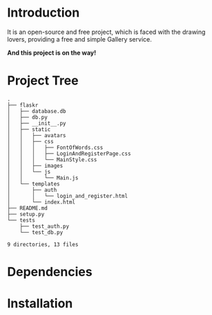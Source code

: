 # Introduction
It is an open-source and free project, which is faced with the drawing lovers, providing a free and simple Gallery service.


**And this project is on the way!**

# Project Tree

```
.
├── flaskr
│   ├── database.db
│   ├── db.py
│   ├── __init__.py
│   ├── static
│   │   ├── avatars
│   │   ├── css
│   │   │   ├── FontOfWords.css
│   │   │   ├── LoginAndRegisterPage.css
│   │   │   └── MainStyle.css
│   │   ├── images
│   │   └── js
│   │       └── Main.js
│   └── templates
│       ├── auth
│       │   └── login_and_register.html
│       └── index.html
├── README.md
├── setup.py
└── tests
    ├── test_auth.py
    └── test_db.py

9 directories, 13 files
```
# Dependencies


# Installation 
